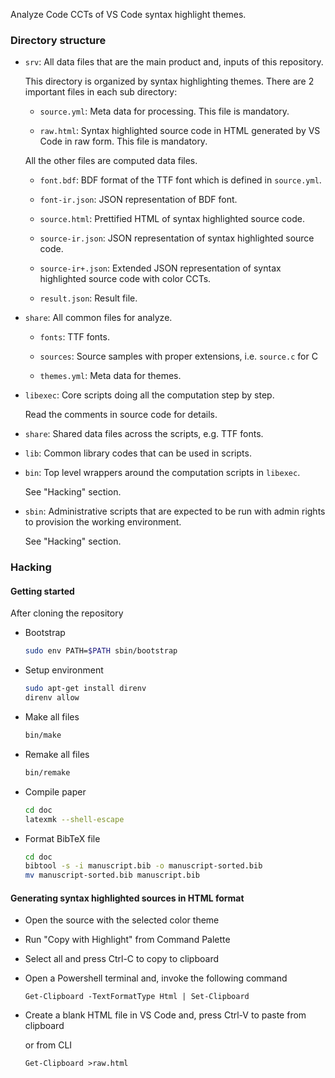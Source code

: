 Analyze Code CCTs of VS Code syntax highlight themes.

### Directory structure

- `srv`: All data files that are the main product and, inputs of this repository.

  This directory is organized by syntax highlighting themes.  There are 2 important files in each sub directory:

  * `source.yml`: Meta data for processing.  This file is mandatory.

  * `raw.html`: Syntax highlighted source code in HTML generated by VS Code in raw form.  This file is mandatory.

  All the other files are computed data files.

  * `font.bdf`: BDF format of the TTF font which is defined in `source.yml`.

  * `font-ir.json`: JSON representation of BDF font.

  * `source.html`:  Prettified HTML of syntax highlighted source code.

  * `source-ir.json`:  JSON representation of syntax highlighted source code.

  * `source-ir+.json`: Extended JSON representation of syntax highlighted source code with color CCTs.

  * `result.json`: Result file.

- `share`: All common files for analyze.

  * `fonts`: TTF fonts.

  * `sources`: Source samples with proper extensions, i.e. `source.c` for C

  * `themes.yml`: Meta data for themes.

- `libexec`: Core scripts doing all the computation step by step.

  Read the comments in source code for details.

- `share`: Shared data files across the scripts, e.g. TTF fonts.

- `lib`: Common library codes that can be used in scripts.

- `bin`: Top level wrappers around the computation scripts in `libexec`.

  See "Hacking" section.

- `sbin`: Administrative scripts that are expected to be run with admin rights to provision the working environment.

  See "Hacking" section.

### Hacking

#### Getting started

After cloning the repository

- Bootstrap

  ```sh
  sudo env PATH=$PATH sbin/bootstrap
  ```

- Setup environment

  ```sh
  sudo apt-get install direnv
  direnv allow
  ```

- Make all files

  ```sh
  bin/make
  ```

- Remake all files

  ```sh
  bin/remake
  ```

- Compile paper

  ```sh
  cd doc
  latexmk --shell-escape
  ```

- Format BibTeX file

  ```sh
  cd doc
  bibtool -s -i manuscript.bib -o manuscript-sorted.bib
  mv manuscript-sorted.bib manuscript.bib
  ```

#### Generating syntax highlighted sources in HTML format

- Open the source with the selected color theme

- Run "Copy with Highlight" from Command Palette

- Select all and press Ctrl-C to copy to clipboard

- Open a Powershell terminal and, invoke the following command

  ```dos
  Get-Clipboard -TextFormatType Html | Set-Clipboard
  ```

- Create a blank HTML file in VS Code and, press Ctrl-V to paste from clipboard

  or from CLI

  ```dos
  Get-Clipboard >raw.html
  ```
